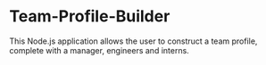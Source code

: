 # Team-Profile-Builder
This Node.js application allows the user to construct a team profile, complete with a manager, engineers and interns.
